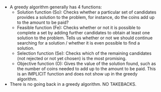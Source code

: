 - A greedy algorithm generally has 4 functions:
    - Solution function (So): Checks whether a particular set of candidates provides a solution to the problem, for instance, do the coins add up to the amount to be paid?
    - Feasible function (Fe): Checks whether or not it is possible to complete a set by adding further candidates to obtain at least one solution to the problem. Tells us whether or not we should continue searching for a solution / whether it is even possible to find a solution.
    - Selection function (Se): Checks which of the remaining candidates (not rejected or not yet chosen) is the most promising.
    - Objective function (O): Gives the value of the solution found, such as the number of coins needed to add up to the amount to be paid. This is an IMPLICIT function and does not show up in the greedy algorithm.
- There is no going back in a greedy algorithm. NO TAKEBACKS.
